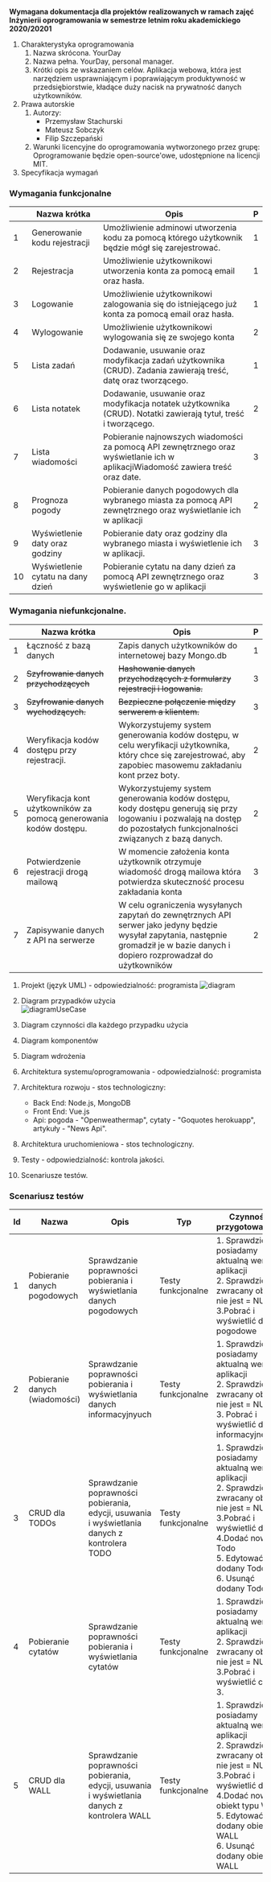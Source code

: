 **Wymagana dokumentacja
dla projektów realizowanych w ramach zajęć
Inżynierii oprogramowania
w semestrze letnim roku akademickiego 2020/20201**

1. Charakterystyka oprogramowania
    1. Nazwa skrócona.
        YourDay
    2. Nazwa pełna.
        YourDay, personal manager.
    3. Krótki opis ze wskazaniem celów.
        Aplikacja webowa, która jest narzędziem usprawniającym i poprawiającym produktywność w przedsiębiorstwie, kładące duży nacisk na prywatność danych użytkowników.
2. Prawa autorskie
    1. Autorzy:
        - Przemysław Stachurski
        - Mateusz Sobczyk
        - Filip Szczepański
    2. Warunki licencyjne do oprogramowania wytworzonego przez grupę:
        Oprogramowanie będzie open-source'owe, udostępnione na licencji MIT.
3. Specyfikacja wymagań
### Wymagania funkcjonalne



|| Nazwa krótka | Opis | P |
| --- | --- | --- | --- |
| 1 | Generowanie kodu rejestracji | Umożliwienie adminowi utworzenia kodu za pomocą którego użytkownik będzie mógł się zarejestrować. | 1 |
| 2 | Rejestracja | Umożliwienie użytkownikowi utworzenia konta za pomocą email oraz hasła. | 1 |
| 3 | Logowanie | Umożliwienie użytkownikowi zalogowania się do istniejącego już konta za pomocą email oraz hasła. | 1 |
| 4 | Wylogowanie | Umożliwienie użytkownikowi wylogowania się ze swojego konta | 2 |
| 5 | Lista zadań | Dodawanie, usuwanie oraz modyfikacja zadań użytkownika (CRUD). Zadania zawierają treść, datę oraz tworzącego. | 1 |
| 6 | Lista notatek | Dodawanie, usuwanie oraz modyfikacja notatek użytkownika (CRUD). Notatki zawierają tytuł, treść i tworzącego. | 2 |
| 7 | Lista wiadomości | Pobieranie najnowszych wiadomości za pomocą API zewnętrznego oraz wyświetlanie ich w aplikacjiWiadomość zawiera treść oraz date. | 3 |
| 8 | Prognoza pogody | Pobieranie danych pogodowych dla wybranego miasta za pomocą API zewnętrznego oraz wyświetlanie ich w aplikacji | 2 |
| 9 | Wyświetlenie daty oraz godziny | Pobieranie daty oraz godziny dla wybranego miasta i wyświetlenie ich w aplikacji. | 3 |
| 10 | Wyświetlenie cytatu na dany dzień | Pobieranie cytatu na dany dzień za pomocą API zewnętrznego oraz wyświetlenie go w aplikacji | 3 |

### Wymagania niefunkcjonalne.

|| Nazwa krótka | Opis | P |
| --- | --- | --- | --- |
| 1 | Łączność z bazą danych| Zapis danych użytkowników do internetowej bazy Mongo.db | 1 |
| 2 |~~Szyfrowanie danych przychodzących~~|~~Hashowanie danych przychodzących z formularzy rejestracji i logowania.~~ | 3 |
| 3 |~~Szyfrowanie danych wychodzących.~~|~~Bezpieczne połączenie między serwerem a klientem.~~ | 3 |
| 4 | Weryfikacja kodów dostępu przy rejestracji.| Wykorzystujemy system generowania kodów dostępu, w celu weryfikacji użytkownika, który chce się zarejestrować, aby zapobiec masowemu zakładaniu kont przez boty. | 2 |
| 5 | Weryfikacja kont użytkowników za pomocą generowania kodów dostępu.| Wykorzystujemy system generowania kodów dostępu, kody dostępu generują się przy logowaniu i pozwalają na dostęp do pozostałych funkcjonalności związanych z bazą danych. | 2 |
| 6 | Potwierdzenie rejestracji drogą mailową | W momencie założenia konta użytkownik otrzymuje wiadomość drogą mailowa która potwierdza skuteczność procesu zakładania konta | 3 |
| 7 | Zapisywanie danych z API na serwerze | W celu ograniczenia wysyłanych zapytań do zewnętrznych API serwer jako jedyny będzie wysyłał zapytania, następnie gromadził je w bazie danych i dopiero rozprowadzał do użytkowników | 2 |


1. Projekt (język UML) - odpowiedzialność: programista
   ![diagram](https://user-images.githubusercontent.com/61236736/119490413-19f49680-bd5d-11eb-8b02-0008f1b9dc58.png)
  2. Diagram przypadków użycia </br>
   ![diagramUseCase](https://user-images.githubusercontent.com/61236706/121028394-1410a380-c7a8-11eb-87ff-1432bc578869.png)

  3. Diagram czynności dla każdego przypadku użycia
  4. Diagram komponentów
  5. Diagram wdrożenia
2. Architektura systemu/oprogramowania - odpowiedzialność: programista
  1. Architektura rozwoju - stos technologiczny:
        - Back End: Node.js, MongoDB
        - Front End: Vue.js
        - Api: pogoda - "Openweathermap", cytaty - "Goquotes herokuapp", artykuły - "News Api". 

  2. Architektura uruchomieniowa - stos technologiczny.
3. Testy - odpowiedzialność: kontrola jakości.
  1. Scenariusze testów.
### Scenariusz testów

| Id | Nazwa | Opis | Typ | Czynności przygotowawcze | Czynności końcowe |
| --- | --- | --- | --- | --- | --- |
| 1 | Pobieranie danych pogodowych | Sprawdzanie poprawności pobierania i wyświetlania danych pogodowych | Testy funkcjonalne | 1. Sprawdzić czy posiadamy aktualną wersję aplikacji <br /> 2. Sprawdzić czy zwracany obiekt nie jest = NULL <br /> 3.Pobrać i wyświetlić dane pogodowe | brak |
| 2 | Pobieranie danych (wiadomości) | Sprawdzanie poprawności pobierania i wyświetlania danych informacyjnyuch | Testy funkcjonalne | 1. Sprawdzić czy posiadamy aktualną wersję aplikacji <br /> 2. Sprawdzić czy zwracany obiekt nie jest = NULL <br /> 3. Pobrać i wyświetlić dane informacyjne | brak |
| 3 | CRUD dla TODOs | Sprawdzanie poprawności pobierania, edycji, usuwania i wyświetlania danych z kontrolera TODO | Testy funkcjonalne | 1. Sprawdzić czy posiadamy aktualną wersję aplikacji <br /> 2. Sprawdzić czy zwracany obiekt nie jest = NULL <br /> 3.Pobrać i wyświetlić dane  <br /> 4.Dodać nowy Todo <br /> 5. Edytować dodany Todo <br /> 6. Usunąć dodany Todo | Upewnić się, czy obiekt został usunięty z bazy danych. |
| 4 | Pobieranie cytatów | Sprawdzanie poprawności pobierania i wyświetlania cytatów | Testy funkcjonalne | 1. Sprawdzić czy posiadamy aktualną wersję aplikacji <br /> 2. Sprawdzić czy zwracany obiekt nie jest = NULL <br /> 3.Pobrać i wyświetlić cytaty 3. | brak |
| 5 | CRUD dla WALL | Sprawdzanie poprawności pobierania, edycji, usuwania i wyświetlania danych z kontrolera WALL | Testy funkcjonalne | 1. Sprawdzić czy posiadamy aktualną wersję aplikacji <br /> 2. Sprawdzić czy zwracany obiekt nie jest = NULL <br /> 3.Pobrać i wyświetlić dane  <br /> 4.Dodać nowy obiekt typu WALL <br /> 5. Edytować dodany obiekt WALL <br /> 6. Usunąć dodany obiekt WALL | Upewnić się, czy obiekt został usunięty z bazy danych. |
